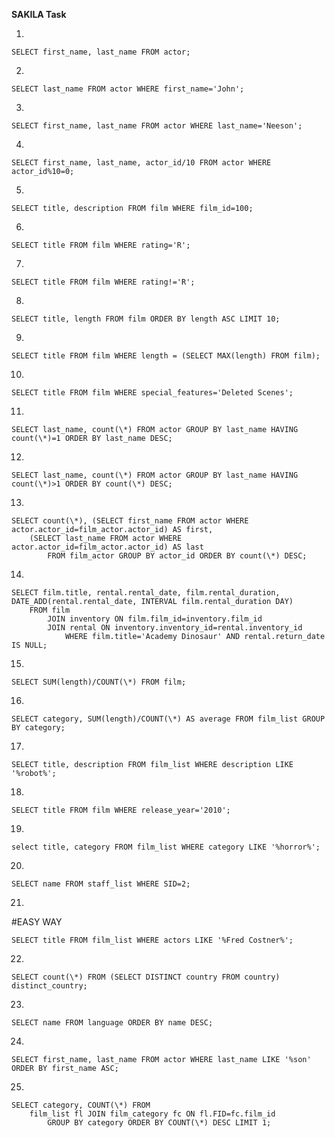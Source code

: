 **SAKILA Task**

1.

	SELECT first_name, last_name FROM actor;

2.

	SELECT last_name FROM actor WHERE first_name='John';

3.

	SELECT first_name, last_name FROM actor WHERE last_name='Neeson';

4.

	SELECT first_name, last_name, actor_id/10 FROM actor WHERE actor_id%10=0;

5.

	SELECT title, description FROM film WHERE film_id=100;

6.

	SELECT title FROM film WHERE rating='R';

7.

	SELECT title FROM film WHERE rating!='R';

8.

	SELECT title, length FROM film ORDER BY length ASC LIMIT 10;

9.

	SELECT title FROM film WHERE length = (SELECT MAX(length) FROM film);

10.

	SELECT title FROM film WHERE special_features='Deleted Scenes';

11.

	SELECT last_name, count(\*) FROM actor GROUP BY last_name HAVING count(\*)=1 ORDER BY last_name DESC;

12.

	SELECT last_name, count(\*) FROM actor GROUP BY last_name HAVING count(\*)>1 ORDER BY count(\*) DESC;

13.

	SELECT count(\*), (SELECT first_name FROM actor WHERE actor.actor_id=film_actor.actor_id) AS first,
		(SELECT last_name FROM actor WHERE actor.actor_id=film_actor.actor_id) AS last 
			FROM film_actor GROUP BY actor_id ORDER BY count(\*) DESC;

14.

	SELECT film.title, rental.rental_date, film.rental_duration, DATE_ADD(rental.rental_date, INTERVAL film.rental_duration DAY) 
		FROM film 
			JOIN inventory ON film.film_id=inventory.film_id 
			JOIN rental ON inventory.inventory_id=rental.inventory_id 
				WHERE film.title='Academy Dinosaur' AND rental.return_date IS NULL;

15.

	SELECT SUM(length)/COUNT(\*) FROM film;

16.

	SELECT category, SUM(length)/COUNT(\*) AS average FROM film_list GROUP BY category;

17.

	SELECT title, description FROM film_list WHERE description LIKE '%robot%';

18.

	SELECT title FROM film WHERE release_year='2010';

19.

	select title, category FROM film_list WHERE category LIKE '%horror%';

20.

	SELECT name FROM staff_list WHERE SID=2;

21.

#EASY WAY

	SELECT title FROM film_list WHERE actors LIKE '%Fred Costner%';

22.

	SELECT count(\*) FROM (SELECT DISTINCT country FROM country) distinct_country;

23.

	SELECT name FROM language ORDER BY name DESC;

24.

	SELECT first_name, last_name FROM actor WHERE last_name LIKE '%son' ORDER BY first_name ASC;

25.

	SELECT category, COUNT(\*) FROM 
		film_list fl JOIN film_category fc ON fl.FID=fc.film_id 
			GROUP BY category ORDER BY COUNT(\*) DESC LIMIT 1;

